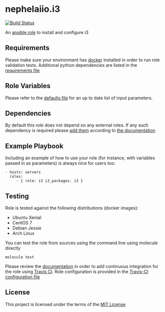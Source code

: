 nephelaiio.i3
=========

[![Build Status](https://travis-ci.org/nephelaiio/ansible-role-i3.svg?branch=master)](https://travis-ci.org/nephelaiio/ansible-role-i3)

An [ansible role](https://galaxy.ansible.com/nephelaiio/i3) to install and configure i3

Requirements
------------

Please make sure your environment has [docker](https://www.docker.com) installed in order to run role validation tests. Additional python dependencies are listed in the [requirements file](/requirements.txt)

Role Variables
--------------

Please refer to the [defaults file](/defaults/main.yml) for an up to date list of input parameters.

Dependencies
------------

By default this role does not depend on any external roles. If any such dependency is required please [add them](/meta/main.yml) according to [the documentation](http://docs.ansible.com/ansible/playbooks_roles.html#role-dependencies)

Example Playbook
----------------

Including an example of how to use your role (for instance, with variables passed in as parameters) is always nice for users too:

    - hosts: servers
      roles:
         - { role: i3 i3_packages: i3 }


Testing
-------

Role is tested against the following distributions (docker images):
  * Ubuntu Xenial
  * CentOS 7
  * Debian Jessie
  * Arch Linux

You can test the role from sources using the command line using molecule directly
```
molecule test
```
Please review the [documentation](http://docs.ansible.com/ansible/galaxy.html#setup-travis-integrations) in order to add continuous integration for the role using [Travis CI](https://travis-ci.org). Role configuration is provided in the [Travis-CI configuration file](/travis.yml)

License
-------

This project is licensed under the terms of the [MIT License](/LICENSE)
